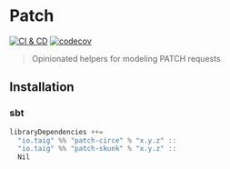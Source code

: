 # Patch

[![CI & CD](https://github.com/taig/patch/actions/workflows/main.yml/badge.svg)](https://github.com/taig/patch/actions/workflows/main.yml)
[![codecov](https://codecov.io/gh/taig/patch/branch/main/graph/badge.svg?token=L3Y2BDYOSR)](https://codecov.io/gh/taig/patch)

> Opinionated helpers for modeling PATCH requests

## Installation

### sbt

```scala
libraryDependencies ++=
  "io.taig" %% "patch-circe" % "x.y.z" :: 
  "io.taig" %% "patch-skunk" % "x.y.z" :: 
  Nil
```